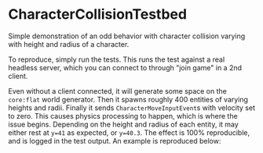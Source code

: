 # CharacterCollisionTestbed

Simple demonstration of an odd behavior with character collision varying with height and radius of a character.

To reproduce, simply run the tests. This runs the test against a real headless server, which you can connect to 
through "join game" in a 2nd client.

Even without a client connected, it will generate some space on the `core:flat` world generator. Then it spawns 
roughly 400 entities of varying heights and radii. Finally it sends `CharacterMoveInputEvent`s with velocity set to 
zero. This causes physics processing to happen, which is where the issue begins. Depending on the height and radius 
of each entity, it may either rest at `y=41` as expected, or `y=40.3`. The effect is 100% reproducible, and is logged
 in the test output. An example is reproduced below:
 
 